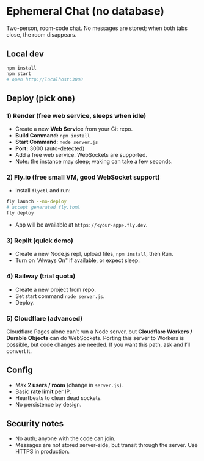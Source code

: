 # Ephemeral Chat (no database)

Two-person, room-code chat. No messages are stored; when both tabs close, the room disappears.

## Local dev
```bash
npm install
npm start
# open http://localhost:3000
```

## Deploy (pick one)

### 1) Render (free web service, sleeps when idle)
- Create a new **Web Service** from your Git repo.
- **Build Command:** `npm install`
- **Start Command:** `node server.js`
- **Port:** 3000 (auto-detected)
- Add a free web service. WebSockets are supported.
- Note: the instance may sleep; waking can take a few seconds.

### 2) Fly.io (free small VM, good WebSocket support)
- Install `flyctl` and run:
```bash
fly launch --no-deploy
# accept generated fly.toml
fly deploy
```
- App will be available at `https://<your-app>.fly.dev`.

### 3) Replit (quick demo)
- Create a new Node.js repl, upload files, `npm install`, then Run.
- Turn on "Always On" if available, or expect sleep.

### 4) Railway (trial quota)
- Create a new project from repo.
- Set start command `node server.js`.
- Deploy.

### 5) Cloudflare (advanced)
Cloudflare Pages alone can’t run a Node server, but **Cloudflare Workers / Durable Objects** can do WebSockets. Porting this server to Workers is possible, but code changes are needed. If you want this path, ask and I’ll convert it.

## Config
- Max **2 users / room** (change in `server.js`).
- Basic **rate limit** per IP.
- Heartbeats to clean dead sockets.
- No persistence by design.

## Security notes
- No auth; anyone with the code can join.
- Messages are not stored server-side, but transit through the server. Use HTTPS in production.
